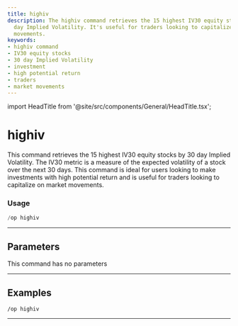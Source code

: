 ```yaml
---
title: highiv
description: The highiv command retrieves the 15 highest IV30 equity stocks by 30
  day Implied Volatility. It's useful for traders looking to capitalize on market
  movements.
keywords:
- highiv command
- IV30 equity stocks
- 30 day Implied Volatility
- investment
- high potential return
- traders
- market movements
---
```


import HeadTitle from '@site/src/components/General/HeadTitle.tsx';

<HeadTitle title="highiv - Options - Discord - Reference | OpenBB Bot Docs" />

# highiv

This command retrieves the 15 highest IV30 equity stocks by 30 day Implied Volatility. The IV30 metric is a measure of the expected volatility of a stock over the next 30 days. This command is ideal for users looking to make investments with high potential return and is useful for traders looking to capitalize on market movements.

### Usage

```python wordwrap
/op highiv
```

---

## Parameters

This command has no parameters



---

## Examples

```
/op highiv
```

---
